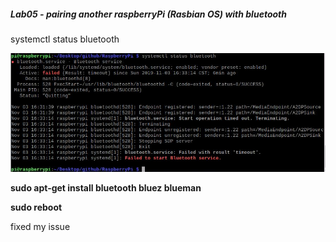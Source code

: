 ##### Lab05 - pairing another raspberryPi (Rasbian OS)  with bluetooth

systemctl status bluetooth

![]( https://github.com/XiaMiLang/RaspberryPi/blob/master/lab05/failed.JPG )

**sudo apt-get install bluetooth bluez blueman**

**sudo reboot**

fixed my issue